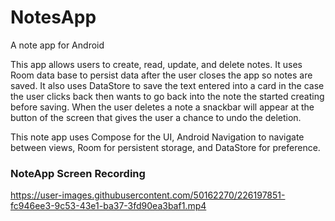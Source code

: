# NotesApp
A note app for Android

This app allows users to create, read, update, and delete notes. It uses Room data base to persist data after the user closes the app so notes are saved. It also uses DataStore to save the text entered into a card in the case the user clicks back then wants to go back into the note the started creating before saving. When the user deletes a note a snackbar will appear at the button of the screen that gives the user a chance to undo the deletion. 

This note app uses Compose for the UI, Android Navigation to navigate between views, Room for persistent storage, and DataStore for preference.


### NoteApp Screen Recording
https://user-images.githubusercontent.com/50162270/226197851-fc946ee3-9c53-43e1-ba37-3fd90ea3baf1.mp4
